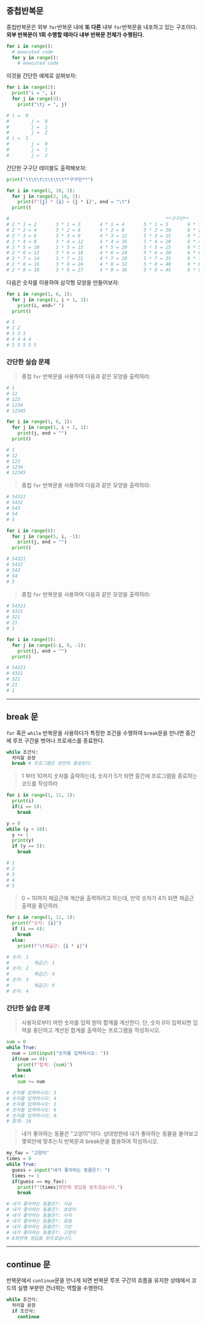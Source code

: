 ## 중첩반복문

중첩반복문은 외부 `for`반복문 내에 **또 다른** 내부 `for`반복문을 내포하고 있는 구조이다. **외부 반복문이 1회 수행할 때마다 내부 반복문 전체가 수행된다.**

```py
for i in range():
  # executed code
  for y in range():
    # executed code
```

이것을 간단한 예제로 살펴보자:

```py
for i in range(2):
  print("i = ", i)
  for j in range(3):
    print("\tj = ", j)

# i =  0
#        j =  0
#        j =  1
#        j =  2
# i =  1
#        j =  0
#        j =  1
#        j =  2
```

간단한 구구단 테이블도 출력해보자:

```py
print("\t\t\t\t\t\t\t**구구단**")

for i in range(1, 10, 1):
  for j in range(2, 10, 1):
    print(f"{j} * {i} = {j * i}", end = "\t")
  print()

#                                                         **구구단**
# 2 * 1 = 2       3 * 1 = 3       4 * 1 = 4       5 * 1 = 5       6 * 1 = 6       7 * 1 = 7       8 * 1 = 8       9 * 1 = 9
# 2 * 2 = 4       3 * 2 = 6       4 * 2 = 8       5 * 2 = 10      6 * 2 = 12      7 * 2 = 14      8 * 2 = 16      9 * 2 = 18
# 2 * 3 = 6       3 * 3 = 9       4 * 3 = 12      5 * 3 = 15      6 * 3 = 18      7 * 3 = 21      8 * 3 = 24      9 * 3 = 27
# 2 * 4 = 8       3 * 4 = 12      4 * 4 = 16      5 * 4 = 20      6 * 4 = 24      7 * 4 = 28      8 * 4 = 32      9 * 4 = 36
# 2 * 5 = 10      3 * 5 = 15      4 * 5 = 20      5 * 5 = 25      6 * 5 = 30      7 * 5 = 35      8 * 5 = 40      9 * 5 = 45
# 2 * 6 = 12      3 * 6 = 18      4 * 6 = 24      5 * 6 = 30      6 * 6 = 36      7 * 6 = 42      8 * 6 = 48      9 * 6 = 54
# 2 * 7 = 14      3 * 7 = 21      4 * 7 = 28      5 * 7 = 35      6 * 7 = 42      7 * 7 = 49      8 * 7 = 56      9 * 7 = 63
# 2 * 8 = 16      3 * 8 = 24      4 * 8 = 32      5 * 8 = 40      6 * 8 = 48      7 * 8 = 56      8 * 8 = 64      9 * 8 = 72
# 2 * 9 = 18      3 * 9 = 27      4 * 9 = 36      5 * 9 = 45      6 * 9 = 54      7 * 9 = 63      8 * 9 = 72      9 * 9 = 81
```

다음은 숫자를 이용하여 삼각형 모양을 만들어보자:

```py
for i in range(1, 6, 1):
  for j in range(1, i + 1, 1):
    print(i, end=" ")
  print()

# 1 
# 2 2 
# 3 3 3 
# 4 4 4 4 
# 5 5 5 5 5 
```

### 간단한 실습 문제

> 중첩 `for` 반복문을 사용하여 다음과 같은 모양을 출력하라:

```py
# 1
# 12
# 123
# 1234
# 12345
```

```py
for i in range(1, 6, 1):
  for j in range(1, i + 1, 1):
    print(j, end = "")
  print()

# 1
# 12
# 123
# 1234
# 12345
```

> 중첩 `for` 반복문을 사용하여 다음과 같은 모양을 출력하라:

```py
# 54321
# 5432
# 543
# 54
# 5
```

```py
for i in range(6):
  for j in range(5, i, -1):
    print(j, end = "")
  print()

# 54321
# 5432
# 543
# 54
# 5
```

> 중첩 `for` 반복문을 사용하여 다음과 같은 모양을 출력하라:

```py
# 54321
# 4321
# 321
# 21
# 1
```

```py
for i in range(5):
  for j in range(5-i, 0, -1):
    print(j, end = "")
  print()

# 54321
# 4321
# 321
# 21
# 1
```

------

## break 문

`for` 혹은 `while` 반복문을 사용하다가 특정한 조건을 수행하여 `break`문을 만나면 중간에 루프 구간을 벗어나 프로세스를 종료한다.

```py
while 조건식:
  처리할 문장
  break # 프로그램은 완전히 종료된다.
```

> 1 부터 10까지 숫자를 출력하는데, 숫자가 5가 되면 중간에 프로그램을 종료하는 코드를 작성하라

```py
for i in range(1, 11, 1):
  print(i)
  if(i == 5):
    break

y = 0
while (y < 10):
  y += 1
  print(y)
  if (y == 5):
    break

# 1
# 2
# 3
# 4
# 5
```

> 0 ~ 10까지 제곱근에 계산을 출력하려고 하는데, 만약 숫자가 4가 되면 제곱근 출력을 중단하라.

```py
for i in range(1, 11, 1):
  print(f"숫자: {i}")
  if (i == 4):
    break
  else:
    print(f"\t제곱근: {i * i}")

# 숫자: 1
#         제곱근: 1
# 숫자: 2
#         제곱근: 4
# 숫자: 3
#         제곱근: 9
# 숫자: 4
```

### 간단한 실습 문제

> 사용자로부터 어떤 숫자를 입력 받아 합계를 계산한다. 단, 숫자 0이 입력되면 입력을 중단하고 계산된 합계를 출력하는 프로그램을 작성하시오.

```py
sum = 0
while True:
  num = int(input("숫자를 입력하시오: "))
  if(num == 0):
    print(f"합계: {sum}")
    break
  else:
    sum += num

# 숫자를 입력하시오: 5
# 숫자를 입력하시오: 4
# 숫자를 입력하시오: 1
# 숫자를 입력하시오: 6
# 숫자를 입력하시오: 0
# 합계: 16
```

> 내가 좋아하는 동물은 "고양이"이다. 상대방한테 내가 좋아하는 동물을 물어보고 몇회만에 맞추는지 반복문과 break문을 활용하여 작성하시오.

```py
my_fav = "고양이"
times = 0
while True:
  guess = input("내가 좋아하는 동물은?: ")
  times += 1
  if(guess == my_fav):
    print(f"{times}회만에 정답을 맞추셨습니다.")
    break

# 내가 좋아하는 동물은?: 사슴
# 내가 좋아하는 동물은?: 호랑이
# 내가 좋아하는 동물은?: 사자
# 내가 좋아하는 동물은?: 표범
# 내가 좋아하는 동물은?: 기린
# 내가 좋아하는 동물은?: 고양이
# 6회만에 정답을 맞추셨습니다.
```

---

## continue 문

반복문에서 `continue`문을 만나게 되면 반복문 루프 구간의 흐름을 유지한 상태에서 코드의 실행 부분만 건너뛰는 역할을 수행한다.

```py
while 조건식:
  처리할 문장
  if 조건식:
    continue
```










